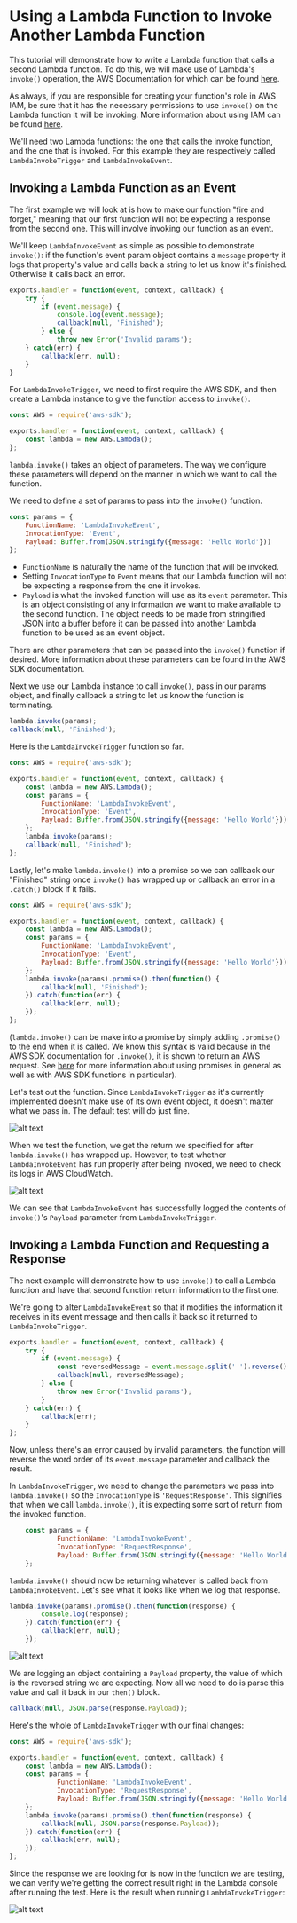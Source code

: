 # Using a Lambda Function to Invoke Another Lambda Function

This tutorial will demonstrate how to write a Lambda function that calls a second Lambda function. To do this, we will make use of Lambda's `invoke()` operation, the AWS Documentation for which can be found [here](https://docs.aws.amazon.com/AWSJavaScriptSDK/latest/AWS/Lambda.html#invoke-property).

As always, if you are responsible for creating your function's role in AWS IAM, be sure that it has the necessary permissions to use `invoke()` on the Lambda function it will be invoking. More information about using IAM can be found [here](../../introduction-to-aws/iam/iam.md).

We'll need two Lambda functions: the one that calls the invoke function, and the one that is invoked. For this example they are respectively called `LambdaInvokeTrigger` and `LambdaInvokeEvent`.

## Invoking a Lambda Function as an Event

The first example we will look at is how to make our function "fire and forget," meaning that our first function will not be expecting a response from the second one. This will involve invoking our function as an event.

 We'll keep `LambdaInvokeEvent` as simple as possible to demonstrate `invoke()`: if the function's event param object contains a `message` property it logs that property's value and calls back a string to let us know it's finished. Otherwise it calls back an error.

```javascript
exports.handler = function(event, context, callback) {
	try {
		if (event.message) {
			console.log(event.message);
			callback(null, 'Finished');
		} else {
			throw new Error('Invalid params');
	} catch(err) {
		callback(err, null);
	}
}
```

For `LambdaInvokeTrigger`, we need to first require the AWS SDK, and then create a Lambda instance to give the function access to `invoke()`.

```javascript
const AWS = require('aws-sdk');

exports.handler = function(event, context, callback) {
    const lambda = new AWS.Lambda();
};
```

`lambda.invoke()` takes an object of parameters. The way we configure these parameters will depend on the manner in which we want to call the function.

We need to define a set of params to pass into the `invoke()` function.

```javascript
const params = {
    FunctionName: 'LambdaInvokeEvent',
    InvocationType: 'Event',
    Payload: Buffer.from(JSON.stringify({message: 'Hello World'}))
};
```

* `FunctionName` is naturally the name of the function that will be invoked.
* Setting `InvocationType` to `Event` means that our Lambda function will not be expecting a response from the one it invokes.
* `Payload` is what the invoked function will use as its `event` parameter. This is an object consisting of any information we want to make available to the second function. The object needs to be made from stringified JSON into a buffer before it can be passed into another Lambda function to be used as an event object.

There are other parameters that can be passed into the `invoke()` function if desired. More information about these parameters can be found in the AWS SDK documentation.

Next we use our Lambda instance to call `invoke()`, pass in our params object, and finally callback a string to let us know the function is terminating.

```javascript
lambda.invoke(params);
callback(null, 'Finished');
```

Here is the `LambdaInvokeTrigger` function so far.

```javascript
const AWS = require('aws-sdk');

exports.handler = function(event, context, callback) {
    const lambda = new AWS.Lambda();
    const params = {
        FunctionName: 'LambdaInvokeEvent',
        InvocationType: 'Event',
	    Payload: Buffer.from(JSON.stringify({message: 'Hello World'}))
    };
    lambda.invoke(params);
    callback(null, 'Finished');
};
```

Lastly, let's make `lambda.invoke()` into a promise so we can callback our "Finished" string once `invoke()` has wrapped up or callback an error in a `.catch()` block if it fails.

```javascript
const AWS = require('aws-sdk');

exports.handler = function(event, context, callback) {
    const lambda = new AWS.Lambda();
	const params = {
		FunctionName: 'LambdaInvokeEvent',
		InvocationType: 'Event',
		Payload: Buffer.from(JSON.stringify({message: 'Hello World'}))
	};
    lambda.invoke(params).promise().then(function() {
		callback(null, 'Finished');
	}).catch(function(err) {
		callback(err, null);
	});
};
```

(`lambda.invoke()` can be make into a promise by simply adding `.promise()` to the end when it is called. We know this syntax is valid because in the AWS SDK documentation for `.invoke()`, it is shown to return an AWS request. See [here](../../languages/javascript-promises/javascript-promises.md) for more information about using promises in general as well as with AWS SDK functions in particular).

Let's test out the function. Since `LambdaInvokeTrigger` as it's currently implemented doesn't make use of its own event object, it doesn't matter what we pass in. The default test will do just fine.

![alt text](images/1.png)

When we test the function, we get the return we specified for after `lambda.invoke()` has wrapped up. However, to test whether `LambdaInvokeEvent` has run properly after being invoked, we need to check its logs in AWS CloudWatch.

![alt text](images/2.png)

We can see that `LambdaInvokeEvent` has successfully logged the contents of `invoke()`'s `Payload` parameter from `LambdaInvokeTrigger`.

## Invoking a Lambda Function and Requesting a Response

The next example will demonstrate how to use `invoke()` to call a Lambda function and have that second function return information to the first one.

We're going to alter `LambdaInvokeEvent` so that it modifies the information it receives in its event message and then calls it back so it returned to `LambdaInvokeTrigger`.

```javascript
exports.handler = function(event, context, callback) {
    try {
        if (event.message) {
            const reversedMessage = event.message.split(' ').reverse().join(' ');
            callback(null, reversedMessage);
        } else {
            throw new Error('Invalid params');
        }
    } catch(err) {
        callback(err);
    }
};
```

Now, unless there's an error caused by invalid parameters, the function will reverse the word order of its `event.message` parameter and callback the result.

In `LambdaInvokeTrigger`, we need to change the parameters we pass into `lambda.invoke()` so the `InvocationType` is `'RequestResponse'`. This signifies that when we call `lambda.invoke()`, it is expecting some sort of return from the invoked function.

```javascript
    const params = {
            FunctionName: 'LambdaInvokeEvent',
            InvocationType: 'RequestResponse',
    	    Payload: Buffer.from(JSON.stringify({message: 'Hello World'}))
    };
```

`lambda.invoke()` should now be returning whatever is called back from `LambdaInvokeEvent`. Let's see what it looks like when we log that response.

```javascript
lambda.invoke(params).promise().then(function(response) {
        console.log(response);
    }).catch(function(err) {
        callback(err, null);
    });
```

![alt text](images/3.png)

We are logging an object containing a `Payload` property, the value of which is the reversed string we are expecting. Now all we need to do is parse this value and call it back in our `then()` block.

```javascript
callback(null, JSON.parse(response.Payload));
```

Here's the whole of `LambdaInvokeTrigger` with our final changes:

```javascript
const AWS = require('aws-sdk');

exports.handler = function(event, context, callback) {
    const lambda = new AWS.Lambda();
    const params = {
            FunctionName: 'LambdaInvokeEvent',
            InvocationType: 'RequestResponse',
    	    Payload: Buffer.from(JSON.stringify({message: 'Hello World'}))
    };
    lambda.invoke(params).promise().then(function(response) {
        callback(null, JSON.parse(response.Payload));
    }).catch(function(err) {
        callback(err, null);
    });
};
```

Since the response we are looking for is now in the function we are testing, we can verify we're getting the correct result right in the Lambda console after running the test. Here is the result when running `LambdaInvokeTrigger`:

![alt text](images/4.png)

